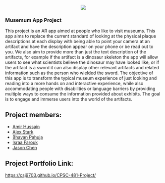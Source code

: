 <p align="center"><img src="https://github.com/csj9703/CPSC-481-Project/blob/master/assets/images/hifiPrototype/HiFiHomescreen_Screenshot.png" /></p>

### Musemum App Project

This project is an AR app aimed at people who like to visit museums. This app aims to replace the current standard of looking at the physical plaque descriptions at each display with being able to point your camera at an artifact and have the description appear on your phone or be read out to you. We also aim to provide more than just the text description of the artifacts, for example if the artifact is a dinosaur skeleton the app will allow users to see what scientists believe the dinosaur may have looked like, or if the artifact is a sword it can also display other relevant artifacts and related information such as the person who wielded the sword. The objective of this app is to transform the typical museum experience of just looking and reading into a more hands on and interactive experience, while also accommodating people with disabilities or language barriers by providing multiple ways to consume the information provided about exhibits. The goal is to engage and immerse users into the world of the artifacts.  
## Project members:

  - [Amir Hussain](https://github.com/amir-hu)
  - [Alex Stark](https://github.com/Xelakrats)
  - [Bhavan Pahuja](https://github.com/BhavanPahuja)
  - [Israa Farouk](https://github.com/israa-farouk)
  - [Jason Chen](https://github.com/csj9703)
## Project Portfolio Link:
https://csj9703.github.io/CPSC-481-Project/
